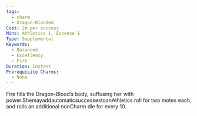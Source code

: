 ```yaml
---
tags:
  - charm
  - Dragon-Blooded
Cost: 2m per success
Mins: Athletics 1, Essence 1
Type: Supplemental
Keywords:
  - Balanced
  - Excellency
  - Fire
Duration: Instant
Prerequisite Charms:
  - None
---
```

Fire fills the Dragon-Blood’s body, suffusing her with power.ShemayaddautomaticsuccessestoanAthletics roll for two motes each, and rolls an additional nonCharm die for every 10.